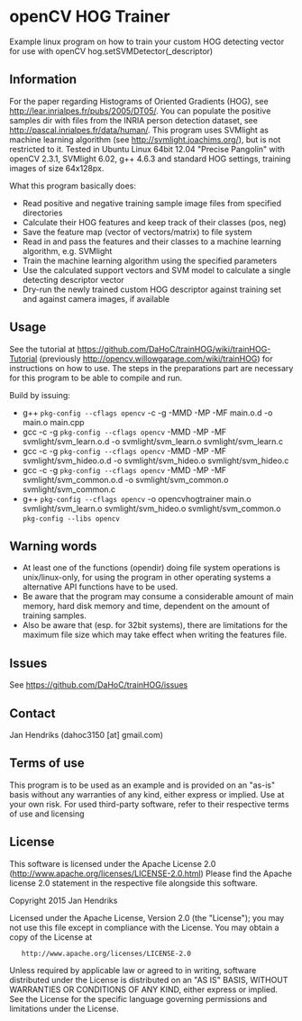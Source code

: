 # openCV HOG Trainer

Example linux program on how to train your custom HOG detecting vector for use with openCV hog.setSVMDetector(_descriptor)

## Information

For the paper regarding Histograms of Oriented Gradients (HOG), see http://lear.inrialpes.fr/pubs/2005/DT05/.
You can populate the positive samples dir with files from the INRIA person detection dataset, see http://pascal.inrialpes.fr/data/human/.
This program uses SVMlight as machine learning algorithm (see http://svmlight.joachims.org/), but is not restricted to it.
Tested in Ubuntu Linux 64bit 12.04 "Precise Pangolin" with openCV 2.3.1, SVMlight 6.02, g++ 4.6.3 and standard HOG settings, training images of size 64x128px.

What this program basically does:
* Read positive and negative training sample image files from specified directories
* Calculate their HOG features and keep track of their classes (pos, neg)
* Save the feature map (vector of vectors/matrix) to file system
* Read in and pass the features and their classes to a machine learning algorithm, e.g. SVMlight
* Train the machine learning algorithm using the specified parameters
* Use the calculated support vectors and SVM model to calculate a single detecting descriptor vector
* Dry-run the newly trained custom HOG descriptor against training set and against camera images, if available

## Usage

See the tutorial at https://github.com/DaHoC/trainHOG/wiki/trainHOG-Tutorial (previously http://opencv.willowgarage.com/wiki/trainHOG) for instructions on how to use.
The steps in the preparations part are necessary for this program to be able to compile and run.

Build by issuing:
* g++ `pkg-config --cflags opencv` -c -g -MMD -MP -MF main.o.d -o main.o main.cpp
* gcc -c -g `pkg-config --cflags opencv` -MMD -MP -MF svmlight/svm_learn.o.d -o svmlight/svm_learn.o svmlight/svm_learn.c
* gcc -c -g `pkg-config --cflags opencv` -MMD -MP -MF svmlight/svm_hideo.o.d -o svmlight/svm_hideo.o svmlight/svm_hideo.c
* gcc -c -g `pkg-config --cflags opencv` -MMD -MP -MF svmlight/svm_common.o.d -o svmlight/svm_common.o svmlight/svm_common.c
* g++ `pkg-config --cflags opencv` -o opencvhogtrainer main.o svmlight/svm_learn.o svmlight/svm_hideo.o svmlight/svm_common.o `pkg-config --libs opencv`

## Warning words

* At least one of the functions (opendir) doing file system operations is unix/linux-only, for using the program in other operating systems a alternative API functions have to be used.
* Be aware that the program may consume a considerable amount of main memory, hard disk memory and time, dependent on the amount of training samples.
* Also be aware that (esp. for 32bit systems), there are limitations for the maximum file size which may take effect when writing the features file.

## Issues

See https://github.com/DaHoC/trainHOG/issues

## Contact
Jan Hendriks (dahoc3150 [at] gmail.com)

## Terms of use

This program is to be used as an example and is provided on an "as-is" basis without any warranties of any kind, either express or implied.
Use at your own risk.
For used third-party software, refer to their respective terms of use and licensing

## License

This software is licensed under the Apache License 2.0 (http://www.apache.org/licenses/LICENSE-2.0.html)
Please find the Apache license 2.0 statement in the respective file alongside this software.

Copyright 2015 Jan Hendriks

   Licensed under the Apache License, Version 2.0 (the "License");
   you may not use this file except in compliance with the License.
   You may obtain a copy of the License at

       http://www.apache.org/licenses/LICENSE-2.0

   Unless required by applicable law or agreed to in writing, software
   distributed under the License is distributed on an "AS IS" BASIS,
   WITHOUT WARRANTIES OR CONDITIONS OF ANY KIND, either express or implied.
   See the License for the specific language governing permissions and
   limitations under the License.